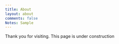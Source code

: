 ```yaml
---
title: About
layout: about
comments: false
Notes: Sample
---
```

Thank you for visiting. This page is under construction
